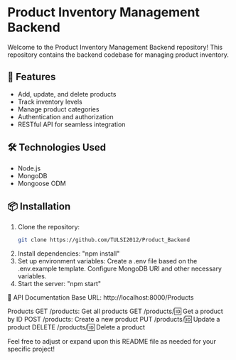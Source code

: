# Product Inventory Management Backend

Welcome to the Product Inventory Management Backend repository! This repository contains the backend codebase for managing product inventory.

## 🚀 Features

- Add, update, and delete products
- Track inventory levels
- Manage product categories
- Authentication and authorization
- RESTful API for seamless integration

## 🛠️ Technologies Used

- Node.js
- MongoDB
- Mongoose ODM

## 📦 Installation

1. Clone the repository:
   ```bash
   git clone https://github.com/TULSI2012/Product_Backend
2. Install dependencies:
   "npm install"
3. Set up environment variables:
   Create a .env file based on the .env.example template.
   Configure MongoDB URI and other necessary variables.
4. Start the server:
   "npm start"
   
📝 API Documentation
Base URL: http://localhost:8000/Products

Products
GET /products: Get all products
GET /products/:id: Get a product by ID
POST /products: Create a new product
PUT /products/:id: Update a product
DELETE /products/:id: Delete a product

Feel free to adjust or expand upon this README file as needed for your specific project!

